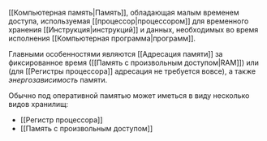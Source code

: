 [[Компьютерная память|Память]], обладающая малым временем доступа, используемая [[процессор|процессором]] для временного хранения [[Инструкция|инструкций]] и данных, необходимых во время исполнения [[Компьютерная программа|программ]].

Главными особенностями являются [[Адресация памяти]] за фиксированное время ([[Память с произвольным доступом|RAM]]) или (для [[Регистры процессора]] адресация не требуется вовсе), а также *энергозависимость* памяти.

Обычно под оперативной памятью может иметься в виду несколько видов хранилищ:

- [[Регистр процессора]]
- [[Память с произвольным доступом]]

